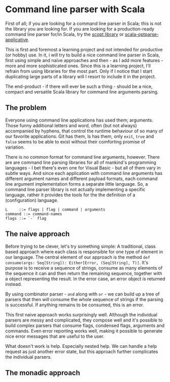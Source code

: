 # Command line parser with Scala

First of all; if you are looking for a command line parser in Scala; this is not the library you are looking for.
If you are looking for a production-ready command line parser for/in Scala, try the
  [scopt library](https://github.com/scopt/scopt) or
  [scala-optparse-applicative](https://github.com/bmjames/scala-optparse-applicative).

This is first and foremost a learning project and not intended for productive (or hobby) use. In it, i will try to
build a nice command line parser in Scala, first using simple and naïve approaches and then - as I add more
features - more and more sophisticated ones. Since this is a learning project, I'll refrain from using libraries for
the most part. Only if I notice that I start duplicating large parts of a library will I resort to include it in the
project.

The end-product - if there will ever be such a thing - should be a nice, compact and versatile Scala library for command
line arguments parsing.

## The problem
Everyone using command line applications has used them; arguments. Those funny additional letters and word, often
(but not always) accompanied by hyphens, that control the runtime behaviour of so many of our favorite applications.
Git has them, ls has them, only ```exit```, ```true``` and ```false``` seems to be able to exist without
their comforting promise of variation.

There is no common format for command line arguments, however. There are are command line parsing libraries for all of mankind's
programming languages - I bet there's even one for Visual Basic - but all of them vary in subtle ways. And since each
application with command  line arguments has different argument names and different payload formats, each command line
argument implementation forms a separate little language. So, a command line parser library is not actually implementing
a specific language, rather it provides the tools for the the definition of a (configuration) language.


```
L     ::= flags | flag | command | arguments
command ::= command-names
flags ::= `-` flag

```


## The naive approach ##
Before trying to be clever, let's try something simple: A traditional, class based approach where each class is
responsible for one type of element in our language. 
The central element of our approach is the method 
``` def consume(args: Seq[String]): Either[Error, (Seq[String], T)] ```.
It's purpose is to receive a sequence of strings, consume as many elements of the sequence it can and then
return the remaining sequence, together with a object representing the result. In the error case, an error object
is returned instead.

By using combinator parser -  ```and``` along with ```or``` - we can build up a tree of parsers that then will consume
the whole sequence of strings if the parsing is successful. If anything remains to be consumed, this is an error.

This first naive approach works surprisingly well. Although the individual parsers are messy and complicated,
they compose well and it's possible to build complex parsers that consume flags, condensed flags, arguments and commands.
 Even error reporting works well, making it possible to generate nice error messages that are useful to the user.
  
What doesn't work is help. Especially nested help. We can handle a help request as just another error state,
but this approach further complicates the individual parsers.

## The monadic approach
